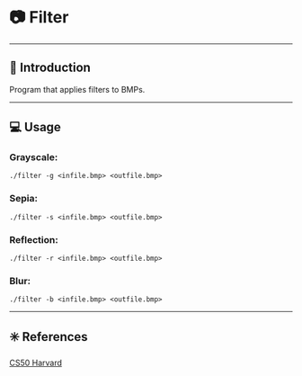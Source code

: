 # :camera: **Filter**
- - -

## :book: **Introduction**
Program that applies filters to BMPs.

- - -

## :computer: **Usage**

### **Grayscale**: 
```
./filter -g <infile.bmp> <outfile.bmp>
```
### **Sepia**: 
```
./filter -s <infile.bmp> <outfile.bmp>
```
### **Reflection**: 
```
./filter -r <infile.bmp> <outfile.bmp>
```
### **Blur**: 
```
./filter -b <infile.bmp> <outfile.bmp>
```

- - -
## :eight_spoked_asterisk: **References**
[CS50 Harvard](https://cs50.harvard.edu/x/2020/psets/4/filter/less/)

